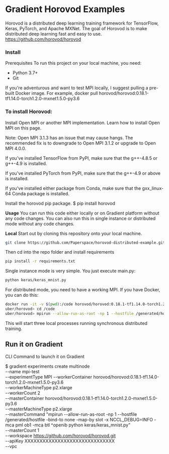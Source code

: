 
# Gradient Horovod Examples

Horovod is a distributed deep learning training framework for TensorFlow, Keras, PyTorch, and Apache MXNet. The goal of Horovod is to make distributed deep learning fast and easy to use.
https://github.com/horovod/horovod



### Install

Prerequisites
To run this project on your local machine, you need:

 - Python 3.7+ 
 - Git 

If you're adventurous and want to test MPI locally, I suggest pulling a pre-built Docker image. For example, docker pull horovod/horovod:0.18.1-tf1.14.0-torch1.2.0-mxnet1.5.0-py3.6

### To install Horovod:

Install Open MPI or another MPI implementation. Learn how to install Open MPI on this page.

Note: Open MPI 3.1.3 has an issue that may cause hangs. The recommended fix is to downgrade to Open MPI 3.1.2 or upgrade to Open MPI 4.0.0.

If you've installed TensorFlow from PyPI, make sure that the g++-4.8.5 or g++-4.9 is installed.

If you've installed PyTorch from PyPI, make sure that the g++-4.9 or above is installed.

If you've installed either package from Conda, make sure that the gxx_linux-64 Conda package is installed.

Install the horovod pip package.
$ pip install horovod

**Usage**
You can run this code either locally or on Gradient platform without any code changes. You can also run this in single instance or distributed mode without any code changes.

**Local**
Start out by cloning this repository onto your local machine.

```bash
git clone https://github.com/Paperspace/horovod-distributed-example.git
```
Then cd into the repo folder and install requirements
```bash
pip install -r requirements.txt
```


Single instance mode is very simple. You just execute main.py:
```bash
python keras/keras_mnist.py
```
For distributed mode, you need to have a working MPI. If you have Docker, you can do this:
```bash
docker run -it -v $(pwd):/code horovod/horovod:0.18.1-tf1.14.0-torch1.2.0-mxnet1.5.0-py3.6 /bin/bash
uber/horovod> cd /code
uber/horovod> mpirun --allow-run-as-root -np 1 --hostfile /generated/hostfile  -bind-to none -map-by slot  -x NCCL_DEBUG=INFO -mca pml ob1 -mca btl ^openib python keras/keras_mnist.py
```
This will start three local processes running synchronous distributed training.

## Run it on Gradient 

CLI Command to launch it on Gradient

$ gradient experiments create multinode \
--name mpi-test \
--experimentType MPI 
--workerContainer horovod/horovod:0.18.1-tf1.14.0-torch1.2.0-mxnet1.5.0-py3.6 \
--workerMachineType p2.xlarge \
--workerCount 2 \
--masterContainer horovod/horovod:0.18.1-tf1.14.0-torch1.2.0-mxnet1.5.0-py3.6 \
--masterMachineType p2.xlarge \
--masterCommand "mpirun --allow-run-as-root -np 1 --hostfile /generated/hostfile  -bind-to none -map-by slot  -x NCCL_DEBUG=INFO -mca pml ob1 -mca btl ^openib python keras/keras_mnist.py"  \
--masterCount 1 \
--workspace https://github.com/horovod/horovod.git \
--apiKey XXXXXXXXXXXXXXXXXXXXXXXXXXXXXX \
--vpc